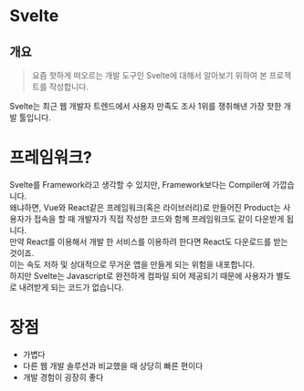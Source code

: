 # Svelte
## 개요
> 요즘 핫하게 떠오르는 개발 도구인 Svelte에 대해서 알아보기 위하여 본 프로젝트를 작성합니다.

Svelte는 최근 웹 개발자 트렌드에서 사용자 만족도 조사 1위를 쟁취해낸 가장 핫한 개발 툴입니다.  
# 프레임워크?
Svelte를 Framework라고 생각할 수 있지만, Framework보다는 Compiler에 가깝습니다.  
왜냐하면, Vue와 React같은 프레임워크(혹은 라이브러리)로 만들어진 Product는 사용자가 접속을 할 때 개발자가 직접 작성한 코드와 함께 프레임워크도 같이 다운받게 됩니다.  
만약 React를 이용해서 개발 한 서비스를 이용하려 한다면 React도 다운로드를 받는 것이죠.  
이는 속도 저하 및 상대적으로 무거운 앱을 만들게 되는 위험을 내포합니다.  
하지만 Svelte는 Javascript로 완전하게 컴파일 되어 제공되기 때문에 사용자가 별도로 내려받게 되는 코드가 없습니다.
# 장점
- 가볍다
- 다른 웹 개발 솔루션과 비교했을 때 상당히 빠른 편이다
- 개발 경험이 굉장히 좋다
